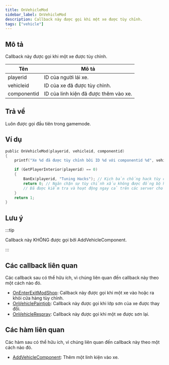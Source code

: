 ```yaml
---
title: OnVehicleMod
sidebar_label: OnVehicleMod
description: Callback này được gọi khi một xe được tùy chỉnh.
tags: ["vehicle"]
---
```


## Mô tả

Callback này được gọi khi một xe được tùy chỉnh.

| Tên          | Mô tả                                                                                       |
|--------------|---------------------------------------------------------------------------------------------|
| playerid     | ID của người lái xe.                                                                        |
| vehicleid    | ID của xe đã được tùy chỉnh.                                                                |
| componentid  | ID của linh kiện đã được thêm vào xe.                                                       |

## Trả về

Luôn được gọi đầu tiên trong gamemode.

## Ví dụ

```c
public OnVehicleMod(playerid, vehicleid, componentid)
{
    printf("Xe %d đã được tùy chỉnh bởi ID %d với componentid %d", vehicleid, playerid, componentid);

    if (GetPlayerInterior(playerid) == 0)
    {
        BanEx(playerid, "Tuning Hacks"); // Kịch bản chống hack tùy chỉnh
        return 0; // Ngăn chặn sự tùy chỉnh xấu không được đồng bộ hóa đến các người chơi khác
        // Đã được kiểm tra và hoạt động ngay cả trên các server cho phép tùy chỉnh xe bằng lệnh, menu, hộp thoại, v.v..
    }
    return 1;
}
```

## Lưu ý

:::tip

Callback này KHÔNG được gọi bởi AddVehicleComponent.

:::

## Các callback liên quan

Các callback sau có thể hữu ích, vì chúng liên quan đến callback này theo một cách nào đó.

- [OnEnterExitModShop](OnEnterExitModShop): Callback này được gọi khi một xe vào hoặc ra khỏi cửa hàng tùy chỉnh.
- [OnVehiclePaintjob](OnVehiclePaintjob): Callback này được gọi khi lớp sơn của xe được thay đổi.
- [OnVehicleRespray](OnVehicleRespray): Callback này được gọi khi một xe được sơn lại.

## Các hàm liên quan

Các hàm sau có thể hữu ích, vì chúng liên quan đến callback này theo một cách nào đó.

- [AddVehicleComponent](../functions/AddVehicleComponent): Thêm một linh kiện vào xe.
